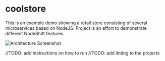 # coolstore
This is an example demo showing a retail store consisting of several microservices based on NodeJS. Project is an effort to demonstrate different NodeShift features.

![Architecture Screenshot](https://raw.githubusercontent.com/jbossdemocentral/coolstore-microservice/stable-ocp-3.11/docs/images/store.png "CoolStore Online Shop")


//TODO: add instructions on how to run
//TODO: add linting to the projects